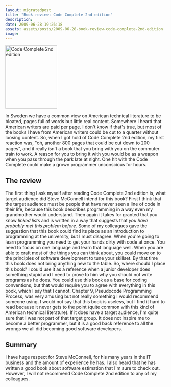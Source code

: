 ```yaml
---
layout: migratedpost
title: "Book review: Code Complete 2nd edition"
description:
date: 2009-06-28 19:26:18
assets: assets/posts/2009-06-28-book-review-code-complete-2nd-edition
image: 
---
```


<p><img class="alignleft size-full wp-image-473" title="Code Complete 2nd edition" src="http://litemedia.info/media/Default/Mint/cc2e-cover-small.gif" alt="Code Complete 2nd edition" width="162" height="198" /></p>
<p>In Sweden we have a common view on American technical literature to be bloated, pages full of words but little real content. Somewhere I heard that American writers are paid per page. I don't know if that's true, but most of the books I have from American writers could be cut to a quarter without loosing content.  So, when I got hold of Code Complete 2nd edition, my first reaction was, "oh, another 800 pages that could be cut down to 200 pages", and it really isn't a book that you bring with you on the commuter train to work. A reason for you to bring it with you would be as a weapon when you pass through the park late at night. One hit with the Code Complete could make a grown programmer unconscious for hours.</p>
<h2>The review</h2>
<p>The first thing I ask myself after reading Code Complete 2nd edition is, what target audience did Steve McConnell intend for this book? First I think that the target audience must be people that have never seen a line of code in their life, because this book describes programming in a way even my grandmother would understand. Then again it takes for granted that you know <em>linked lists</em> and is written in a way that suggests that <em>you have probably met this problem before</em>.  Some of my colleagues gave the suggestion that this book could find its place as an introduction to programming at the university, but I must disagree. When you're going to learn programming you need to get your hands dirty with code at once. You need to focus on one language and learn that language well. When you are able to craft most of the things you can think about, you could move on to the principles of software development to tune your skillset. By that time this book does not bring anything new to the table.  So, where should I place this book? I could use it as a reference when a junior developer does something stupid and I need to prove to him why you should not write programs as he does. You could use this book as a base for coding conventions, but that would require you to agree with everything in this book, which I say that I cannot. Chapter 9, Pseudocode Programming Process, was very amusing but not really something I would recommend someone using.  I would not say that this book is useless, but I find it hard to read because it never gets to the point (quite common with this kind of American technical literature). If it does have a target audience, I'm quite sure that I was not part of that target group. It does not inspire me to become a better programmer, but it is a good back reference to all the wrongs we all did becoming good software developers.</p>
<h2>Summary</h2>
<p>I have huge respect for Steve McConnell, for his many years in the IT business and the amount of experience he has. I also heard that he has written a good book about software estimation that I'm sure to check out. However, I will not recommend Code Complete 2nd edition to any of my colleagues.</p>
